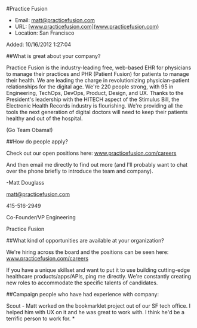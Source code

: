 #Practice Fusion

* Email: [matt@practicefusion.com](mailto:matt@practicefusion.com)
* URL: [www.practicefusion.com](www.practicefusion.com)
* Location: San Francisco

Added: 10/16/2012 1:27:04

##What is great about your company?

Practice Fusion is the industry-leading free, web-based EHR for physicians to manage their practices and PHR (Patient Fusion) for patients to manage their health.  We are leading the charge in revolutionizing physician-patient relationships for the digital age.  We're 220 people strong, with 95 in Engineering, TechOps, DevOps, Product, Design, and UX.  Thanks to the President's leadership with the HITECH aspect of the Stimulus Bill, the Electronic Health Records industry is flourishing.  We're providing all the tools the next generation of digital doctors will need to keep their patients healthy and out of the hospital.



(Go Team Obama!)

##How do people apply?

Check out our open positions here: www.practicefusion.com/careers



And then email me directly to find out more (and I'll probably want to chat over the phone briefly to introduce the team and company).



-Matt Douglass

matt@practicefusion.com

415-516-2949

Co-Founder/VP Engineering

Practice Fusion

##What kind of opportunities are available at your organization?

We're hiring across the board and the positions can be seen here: www.practicefusion.com/careers



If you have a unique skillset and want to put it to use building cutting-edge healthcare products/apps/APIs, ping me directly.  We're constantly creating new roles to accommodate the specific talents of candidates. 

##Campaign people who have had experience with company:

Scout - Matt worked on the bookmarklet project out of our SF tech office. I helped him with UX on it and he was great to work with. I think he'd be a terrific person to work for.
* 


    